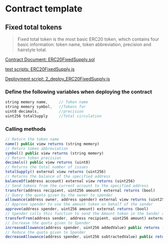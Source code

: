 # Contract template
## Fixed total tokens

> Fixed total token is the most basic ERC20 token, which contains four basic information: token name, token abbreviation, precision and hairstyle total.

[Contract Document: ERC20FixedSupply.sol](https://github.com/TxCodeGroup/ContractTemplate/blob/master/contracts/ERC20/ERC20FixedSupply.sol)

[test scripts: ERC20FixedSupply.js](https://github.com/TxCodeGroup/ContractTemplate/blob/master/test/ERC20/ERC20FixedSupply.js)

[Deployment script: 2_deploy_ERC20FixedSupply.js](https://github.com/TxCodeGroup/ContractTemplate/blob/master/migrations/2_deploy_ERC20FixedSupply.js)

### Define the following variables when deploying the contract
```javascript
string memory name,     // Token name
string memory symbol,   //Tokens for
uint8 decimals,         //precision
uint256 totalSupply     //Total circulation
```
### Calling methods
```javascript
// Return the token name
name() public view returns (string memory)
// Return token abbreviation
symbol() public view returns (string memory)
// Return token precision
decimals() public view returns (uint8)
// Returns the total number of issues
totalSupply() external view returns (uint256)
// Returns the balance of the specified address
balanceOf(address account) external view returns (uint256)
// Send tokens from the current account to the specified address
transfer(address recipient, uint256 amount) external returns (bool)
// Query the quota given by the owner to spender
allowance(address owner, address spender) external view returns (uint256)
// Approve spender to use the amount token on behalf of the sender
approve(address spender, uint256 amount) external returns (bool)
// Spender calls this function to send the Amount token in the Sender account to the Recipient
transferFrom(address sender, address recipient, uint256 amount) external returns (bool)
// Increase the quota given to Spender
increaseAllowance(address spender, uint256 addedValue) public returns (bool)
// Reduce the quota given to Spender
decreaseAllowance(address spender, uint256 subtractedValue) public returns (bool)
```
